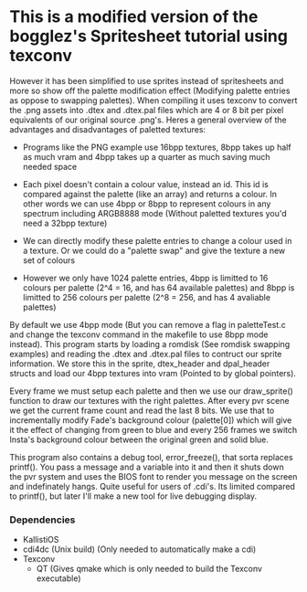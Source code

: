 # This is a modified version of the bogglez's Spritesheet tutorial using texconv

However it has been simplified to use sprites instead of spritesheets and more so show off the palette modification effect (Modifying palette entries as oppose to swapping palettes). When compiling it uses texconv to convert the .png assets into .dtex and .dtex.pal files which are 4 or 8 bit per pixel equivalents of our original source .png's. Heres a general overview of the advantages and disadvantages of paletted textures:

+ Programs like the PNG example use 16bpp textures, 8bpp takes up half as much vram and 4bpp takes up a quarter as much saving much needed space

+ Each pixel doesn't contain a colour value, instead an id. This id is compared against the palette (like an array) and returns a colour. In other words we can use 4bpp or 8bpp to represent colours in any spectrum including ARGB8888 mode (Without paletted textures you'd need a 32bpp texture)

+ We can directly modify these palette entries to change a colour used in a texture. Or we could do a "palette swap" and give the texture a new set of colours

+ However we only have 1024 palette entries, 4bpp is limitted to 16 colours per palette (2^4 = 16, and has 64 available palettes) and 8bpp is limitted to 256 colours per palette (2^8 = 256, and has 4 avaliable palettes)

By default we use 4bpp mode (But you can remove a flag in paletteTest.c and change the texconv command in the makefile to use 8bpp mode instead). This program starts by loading a romdisk (See romdisk swapping examples) and reading the .dtex and .dtex.pal files to contruct our sprite information. We store this in the sprite, dtex_header and dpal_header structs and load our 4bpp textures into vram (Pointed to by global pointers).

Every frame we must setup each palette and then we use our draw_sprite() function to draw our textures with the right palettes. After every pvr scene we get the current frame count and read the last 8 bits. We use that to incrementally modify Fade's background colour (palette[0]) which will give it the effect of changing from green to blue and every 256 frames we switch Insta's background colour between the original green and solid blue.

This program also contains a debug tool, error_freeze(), that sorta replaces printf(). You pass a message and a variable into it and then it shuts down the pvr system and uses the BIOS font to render you message on the screen and indefinately hangs. Quite useful for users of .cdi's. Its limited compared to printf(), but later I'll make a new tool for live debugging display.

### Dependencies

+ KallistiOS
+ cdi4dc (Unix build) (Only needed to automatically make a cdi)
+ Texconv
	+ QT (Gives qmake which is only needed to build the Texconv executable)